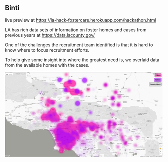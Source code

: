 Binti
------

live preview at https://la-hack-fostercare.herokuapp.com/hackathon.html

LA has rich data sets of information on foster homes and cases from previous years at https://data.lacounty.gov/

One of the challenges the recruitment team identified is that it is hard to know where to focus recruitment efforts. 

To help give some insight into where the greatest need is, we overlaid data from the available homes with the cases.

![Alt text](/home_visualization.png?raw=true "Screenshot")
